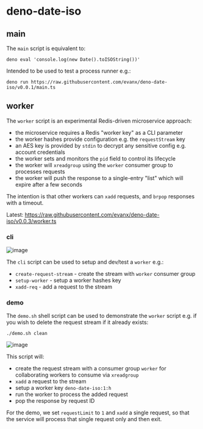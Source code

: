 # deno-date-iso

## main

The `main` script is equivalent to:

```
deno eval 'console.log(new Date().toISOString())'
```

Intended to be used to test a process runner e.g.:

```
deno run https://raw.githubusercontent.com/evanx/deno-date-iso/v0.0.1/main.ts
```

## worker

The `worker` script is an experimental Redis-driven microservice approach:

- the microservice requires a Redis "worker key" as a CLI parameter
- the worker hashes provide configuration e.g. the `requestStream` key
- an AES key is provided by `stdin` to decrypt any sensitive config e.g. account credentials
- the worker sets and monitors the `pid` field to control its lifecycle
- the worker will `xreadgroup` using the `worker` consumer group to processes requests
- the worker will push the response to a single-entry "list" which will expire after a few seconds

The intention is that other workers can `xadd` requests, and `brpop` responses with a timeout.

Latest: https://raw.githubusercontent.com/evanx/deno-date-iso/v0.0.3/worker.ts

### cli

![image](https://user-images.githubusercontent.com/899558/133970523-30f71676-6bb6-421c-84db-c936ba968019.png)

The `cli` script can be used to setup and dev/test a `worker` e.g.:

- `create-request-stream` - create the stream with `worker` consumer group
- `setup-worker` - setup a worker hashes key
- `xadd-req` - add a request to the stream

### demo

The `demo.sh` shell script can be used to demonstrate the `worker` script e.g. if you wish to delete the request stream if it already exists:

```shell
./demo.sh clean
```

![image](https://user-images.githubusercontent.com/899558/133971136-c85e4a90-c355-4b43-8362-3305ce475551.png)

This script will:

- create the request stream with a consumer group `worker` for collaborating workers to consume via `xreadgroup`
- `xadd` a request to the stream
- setup a worker key `deno-date-iso:1:h`
- run the worker to process the added request
- pop the response by request ID

For the demo, we set `requestLimit` to `1` and `xadd` a single request, so that the service will process that single request only and then exit.
